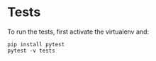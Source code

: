 # Tests

To run the tests, first activate the virtualenv and:

```
pip install pytest
pytest -v tests
```

